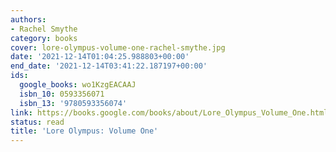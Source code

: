 ```yaml
---
authors:
- Rachel Smythe
category: books
cover: lore-olympus-volume-one-rachel-smythe.jpg
date: '2021-12-14T01:04:25.988803+00:00'
end_date: '2021-12-14T03:41:22.187197+00:00'
ids:
  google_books: wo1KzgEACAAJ
  isbn_10: 0593356071
  isbn_13: '9780593356074'
link: https://books.google.com/books/about/Lore_Olympus_Volume_One.html?hl=&id=wo1KzgEACAAJ
status: read
title: 'Lore Olympus: Volume One'
---
```

